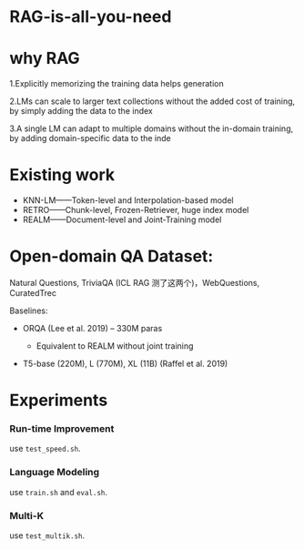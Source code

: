 # RAG-is-all-you-need

# why RAG

1.Explicitly memorizing the training data helps generation

2.LMs can scale to larger text collections without the added cost of training,
by simply adding the data to the index

3.A single LM can adapt to multiple domains without the in-domain training,
by adding domain-specific data to the inde

# Existing work

* KNN-LM——Token-level and Interpolation-based model
* RETRO——Chunk-level, Frozen-Retriever, huge index model
* REALM——Document-level and Joint-Training model

# Open-domain QA Dataset:

Natural Questions, TriviaQA (ICL RAG 测了这两个)，WebQuestions, CuratedTrec

Baselines:

* ORQA (Lee et al. 2019) – 330M paras

  * Equivalent to REALM without joint training
* T5-base (220M), L (770M), XL (11B) (Raffel et al. 2019)

# Experiments

### Run-time Improvement

use `test_speed.sh`.

### Language Modeling

use `train.sh` and `eval.sh`.

### Multi-K

use `test_multik.sh`.
